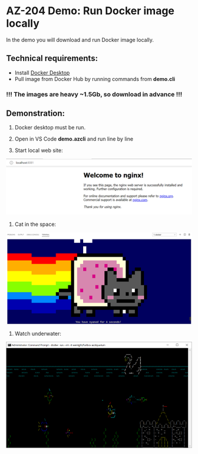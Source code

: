 # AZ-204 Demo: Run Docker image locally

In the demo you will download and run Docker image locally.

## Technical requirements:

- Install [Docker Desktop](https://docs.docker.com/desktop/install/windows-install/)
- Pull image from Docker Hub by running commands from **demo.cli** 

### !!! The images are heavy ~1.5Gb, so download in advance !!!

## Demonstration:

1. Docker desktop must be run.
1. Open in VS Code **demo.azcli** and run line by line

1. Start local web site:

![WebApp](webapp.png)

1. Cat in the space: 

![Cat](cat.png)

1. Watch underwater: 

![Cat](aquarium.png)